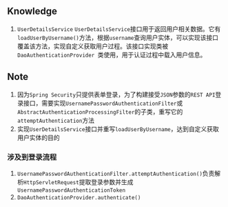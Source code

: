 ## Knowledge
1. `UserDetailsService`
`UserDetailsService`接口用于返回用户相关数据。它有`loadUserByUsername()`方法，根据`username`查询用户实体，可以实现该接口覆盖该方法，实现自定义获取用户过程。该接口实现类被`DaoAuthenticationProvider `类使用，用于认证过程中载入用户信息。
## Note
1. 因为`Spring Security`只提供表单登录，为了构建接受`JSON`参数的`REST API`登录接口，需要实现`UsernamePasswordAuthenticationFilter`或`AbstractAuthenticationProcessingFilter`的子类，重写它的 `attemptAuthentication`方法
2. 实现`UserDetailsService`接口并重写`loadUserByUsername`，达到自定义获取用户实体的目的

### 涉及到登录流程
1. `UsernamePasswordAuthenticationFilter.attemptAuthentication()`负责解析`HttpServletRequest`提取登录参数并生成`UsernamePasswordAuthenticationToken`
2. `DaoAuthenticationProvider.authenticate()`

<!--stackedit_data:
eyJoaXN0b3J5IjpbMTAyNTEzOTIxMywxNzExNjgwMDMsLTgyOD
EwODg1Niw0NDA0NDI4NjAsLTE2ODIwMDU1MDAsMTAzODczODU2
OCwtMTgyOTg3MTY4LC02OTg5NTI4NDYsNjA2MTUzMTJdfQ==
-->